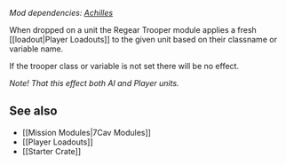 *Mod dependencies: [Achilles](https://github.com/ArmaAchilles/Achilles)*

When dropped on a unit the Regear Trooper module applies a fresh [[loadout|Player Loadouts]] to the given unit based on their classname or variable name.

If the trooper class or variable is not set there will be no effect.

_Note! That this effect both AI and Player units._

## See also
* [[Mission Modules|7Cav Modules]]
* [[Player Loadouts]]
* [[Starter Crate]]